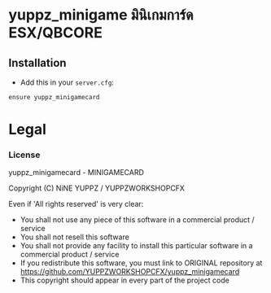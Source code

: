 # yuppz_minigame มินิเกมการ์ด ESX/QBCORE

## Installation
- Add this in your `server.cfg`:

```
ensure yuppz_minigamecard
```

# Legal
### License

yuppz_minigamecard - MINIGAMECARD

Copyright (C) NiNE YUPPZ / YUPPZWORKSHOPCFX

Even if 'All rights reserved' is very clear:

- You shall not use any piece of this software in a commercial product / service
- You shall not resell this software
- You shall not provide any facility to install this particular software in a commercial product / service
- If you redistribute this software, you must link to ORIGINAL repository at https://github.com/YUPPZWORKSHOPCFX/yuppz_minigamecard
- This copyright should appear in every part of the project code
